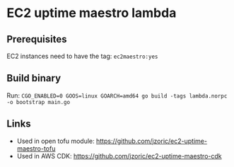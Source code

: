 # EC2 uptime maestro lambda

## Prerequisites

EC2 instances need to have the tag: `ec2maestro:yes`

## Build binary

Run: `CGO_ENABLED=0 GOOS=linux GOARCH=amd64 go build -tags lambda.norpc -o bootstrap main.go`

## Links

- Used in open tofu module: https://github.com/jzoric/ec2-uptime-maestro-tofu
- Used in AWS CDK: https://github.com/jzoric/ec2-uptime-maestro-cdk
